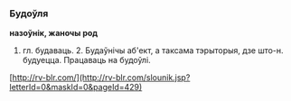 ### Будоўля
**назоўнік, жаночы род**

1. гл. будаваць. 2. Будаўнічы аб'ект, а таксама тэрыторыя, дзе што-н. будуецца. Працаваць на будоўлі.

<a rel="author">[http://rv-blr.com/](http://rv-blr.com/slounik.jsp?letterId=0&maskId=0&pageId=429)</a>
